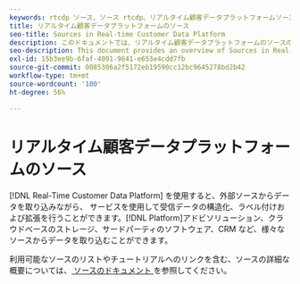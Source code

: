 ```yaml
---
keywords: rtcdp ソース、ソース rtcdp、リアルタイム顧客データプラットフォームソース
title: リアルタイム顧客データプラットフォームのソース
seo-title: Sources in Real-time Customer Data Platform
description: このドキュメントでは、リアルタイム顧客データプラットフォームのソースの概要を説明します。
seo-description: This document provides an overview of Sources in Real-Time Customer Data Platform
exl-id: 15b3ee9b-6faf-4091-9641-e653e4cdd7fb
source-git-commit: 0085306a2f5172eb19590cc12bc9645278bd2b42
workflow-type: tm+mt
source-wordcount: '100'
ht-degree: 56%

---
```


# リアルタイム顧客データプラットフォームのソース

[!DNL Real-Time Customer Data Platform] を使用すると、外部ソースからデータを取り込みながら、 サービスを使用して受信データの構造化、ラベル付けおよび拡張を行うことができます。[!DNL Platform]アドビソリューション、クラウドベースのストレージ、サードパーティのソフトウェア、CRM など、様々なソースからデータを取り込むことができます。

利用可能なソースのリストやチュートリアルへのリンクを含む、ソースの詳細な概要については、[ ソースのドキュメント ](../../sources/home.md) を参照してください。
